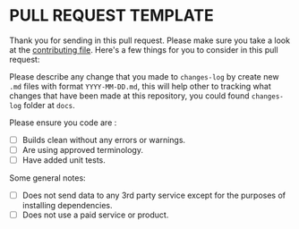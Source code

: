 # PULL REQUEST TEMPLATE

Thank you for sending in this pull request. Please make sure you take a look at the [contributing file](CONTRIBUTING.md). Here's a few things for you to consider in this pull request:

Please describe any change that you made to `changes-log` by create new `.md` files with format `YYYY-MM-DD.md`, this will help other to tracking what changes that have been made at this repository, you could found `changes-log` folder at `docs`.

Please ensure you code are :

- [ ] Builds clean without any errors or warnings.
- [ ] Are using approved terminology.
- [ ] Have added unit tests.

Some general notes:

- [ ] Does not send data to any 3rd party service except for the purposes of installing dependencies.
- [ ] Does not use a paid service or product.
